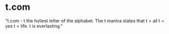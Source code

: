 # t.com
"t.com - t the holiest letter of the alphabet. The t mantra states that t > all t = yes t = life. t is everlasting."
